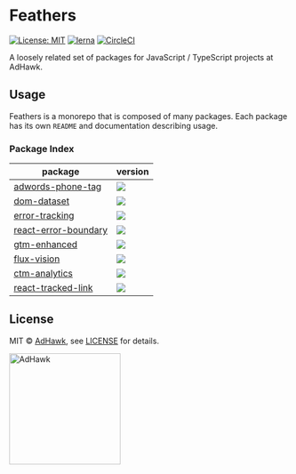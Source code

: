 # Feathers

[![License: MIT](https://img.shields.io/badge/License-MIT-green.svg)](LICENSE)
[![lerna](https://img.shields.io/badge/maintained%20with-lerna-cc00ff.svg)](https://lernajs.io/)
[![CircleCI](https://circleci.com/gh/adHawk/feathers.svg?style=svg)](https://circleci.com/gh/adHawk/feathers)

A loosely related set of packages for JavaScript / TypeScript projects at AdHawk.

## Usage

Feathers is a monorepo that is composed of many packages. Each package has its
own `README` and documentation describing usage.

### Package Index

| package                                               | version                                                                                                          |
| ----------------------------------------------------- | ---------------------------------------------------------------------------------------------------------------- |
| [adwords-phone-tag](packages/adwords-phone-tag)       | [![](https://img.shields.io/npm/v/@adhawk/adwords-phone-tag)](https://npmjs.com/@adhawk/adwords-phone-tag)       |
| [dom-dataset](packages/dom-dataset)                   | [![](https://img.shields.io/npm/v/@adhawk/dom-dataset)](https://npmjs.com/@adhawk/dom-dataset)                   |
| [error-tracking](packages/error-tracking)             | [![](https://img.shields.io/npm/v/@adhawk/error-tracking)](https://npmjs.com/@adhawk/error-tracking)             |
| [react-error-boundary](packages/react-error-boundary) | [![](https://img.shields.io/npm/v/@adhawk/react-error-boundary)](https://npmjs.com/@adhawk/react-error-boundary) |
| [gtm-enhanced](packages/gtm-enhanced)                 | [![](https://img.shields.io/npm/v/@adhawk/gtm-enhanced)](https://npmjs.com/@adhawk/gtm-enhanced)                 |
| [flux-vision](packages/flux-vision)                   | [![](https://img.shields.io/npm/v/@adhawk/flux-vision)](https://npmjs.com/@adhawk/flux-vision)                   |
| [ctm-analytics](packages/ctm-analytics)               | [![](https://img.shields.io/npm/v/@adhawk/ctm-analytics)](https://npmjs.com/@adhawk/ctm-analytics)               |
| [react-tracked-link](packages/react-tracked-link)     | [![](https://img.shields.io/npm/v/@adhawk/react-tracked-link)](https://npmjs.com/@adhawk/react-tracked-link)     |

## License

MIT &copy; [AdHawk](https://tryadhawk.com/), see [LICENSE](LICENSE) for details.

<a href="https://tryadhawk.com/"><img src="https://tryadhawk.com/img/brand-f8b9138b47.svg" alt="AdHawk" width="200" /></a>
